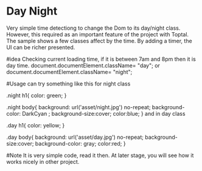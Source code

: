 Day Night
=========

Very simple time detectiong to change the Dom to its day/night class. However, this required as an important feature of the project with Toptal. The sample shows a few classes affect by the time. By adding a timer, the UI can be richer presented. 

#idea
Checking current loading time, if it is between 7am and 8pm then it is day time.
document.documentElement.className= "day";
or 
document.documentElement.className= "night";

#Usage
can try something like this for night class

.night h1{
color: green;
}

.night body{
background: url('asset/night.jpg') no-repeat;
background-color: DarkCyan ;
background-size:cover;
color:blue;
}
and in day class

.day h1{
color: yellow;
}

.day body{
background: url('asset/day.jpg') no-repeat;
background-size:cover;
background-color: gray;
color:red;
}


#Note
It is very simple code, read it then. At later stage, you will see how it works nicely in other project.